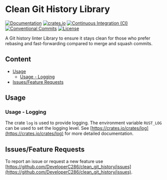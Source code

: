 # Clean Git History Library
[![Documentation](https://docs.rs/clean_git_history_lib/badge.svg)](https://docs.rs/clean_git_history_lib)
[![crates.io](https://img.shields.io/crates/v/clean_git_history_lib)](https://crates.io/crates/clean_git_history_lib)
[![Continuous Integration (CI)](https://github.com/DeveloperC286/clean_git_history/actions/workflows/continuous-integration.yml/badge.svg)](https://github.com/DeveloperC286/clean_git_history/actions/workflows/continuous-integration.yml)
[![Conventional Commits](https://img.shields.io/badge/Conventional%20Commits-1.0.0-yellow.svg)](https://conventionalcommits.org)
[![License](https://img.shields.io/badge/License-AGPLv3-blue.svg)](https://www.gnu.org/licenses/agpl-3.0)


A Git history linter Library to ensure it stays clean for those who prefer rebasing and fast-forwarding compared to merge and squash commits.


## Content
 * [Usage](#usage)
   + [Usage - Logging](#usage-logging)
 * [Issues/Feature Requests](#issuesfeature-requests)


## Usage


### Usage - Logging
The crate `log` is used to provide logging.
The environment variable `RUST_LOG` can be used to set the logging level.
See [https://crates.io/crates/log](https://crates.io/crates/log) for more detailed documentation.


## Issues/Feature Requests
To report an issue or request a new feature use [https://github.com/DeveloperC286/clean_git_history/issues](https://github.com/DeveloperC286/clean_git_history/issues).
